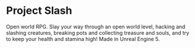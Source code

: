 # Project Slash
Open world RPG. Slay your way through an open world level, hacking and slashing creatures, breaking pots and collecting treasure and souls, and try to keep your health and stamina high! Made in Unreal Engine 5.
